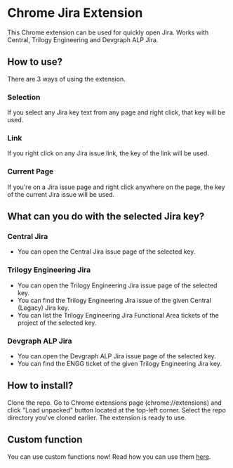 # Chrome Jira Extension

This Chrome extension can be used for quickly open Jira.
Works with Central, Trilogy Engineering and Devgraph ALP Jira.

## How to use?

There are 3 ways of using the extension.

### Selection

If you select any Jira key text from any page and right click, that key will be used.

### Link

If you right click on any Jira issue link, the key of the link will be used.

### Current Page

If you're on a Jira issue page and right click anywhere on the page, the key of the current Jira issue will be used.

## What can you do with the selected Jira key?

### Central Jira

- You can open the Central Jira issue page of the selected key.

### Trilogy Engineering Jira

- You can open the Trilogy Engineering Jira issue page of the selected key.
- You can find the Trilogy Engineering Jira issue of the given Central (Legacy) Jira key.
- You can list the Trilogy Engineering Jira Functional Area tickets of the project of the selected key.

### Devgraph ALP Jira

- You can open the Devgraph ALP Jira issue page of the selected key.
- You can find the ENGG ticket of the given Trilogy Engineering Jira key.

## How to install?

Clone the repo. Go to Chrome extensions page (chrome://extensions) and click "Load unpacked" button located at the top-left corner. Select the repo directory you've cloned earlier. The extension is ready to use.

## Custom function

You can use custom functions now! Read how you can use them [here](doc/add_custom_function.md).

